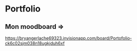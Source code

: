 # Portfolio

## Mon moodboard => 
https://bryangerlache69323.invisionapp.com/board/Portofolio-ck6c02sjm038n18ugkjduh6xf
